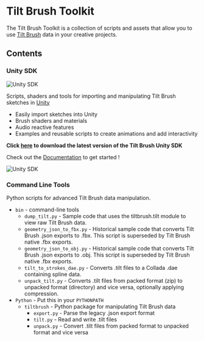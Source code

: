 # Tilt Brush Toolkit

The Tilt Brush Toolkit is a collection of scripts and assets that allow you to use [Tilt Brush](http://g.co/tiltbrush) data in your creative projects.

## Contents

### Unity SDK

![Unity SDK](http://i.imgur.com/UdJg4Tz.gif)

Scripts, shaders and tools for importing and manipulating Tilt Brush  sketches in [Unity](http://unity3d.com/)

* Easily import sketches into Unity
* Brush shaders and materials
* Audio reactive features
* Examples and reusable scripts to create animations and add interactivity

**Click [here](releases) to download the latest version of the Tilt Brush Unity SDK**

Check out the [Documentation](https://docs.google.com/document/d/1YID89te9oDjinCkJ9R65bLZ3PpJk1W4S1SM2Ccc6-9w) to get started !

![Unity SDK](http://i.imgur.com/VLWEkV6.png?1)

### Command Line Tools
Python scripts for advanced Tilt Brush data manipulation.

 * `bin` - command-line tools
   * `dump_tilt.py` - Sample code that uses the tiltbrush.tilt module to view raw Tilt Brush data.
   * `geometry_json_to_fbx.py` - Historical sample code that converts Tilt Brush .json exports to .fbx. This script is superseded by Tilt Brush native .fbx exports.
   * `geometry_json_to_obj.py` - Historical sample code that converts Tilt Brush .json exports to .obj. This script is superseded by Tilt Brush native .fbx exports.
   * `tilt_to_strokes_dae.py` - Converts .tilt files to a Collada .dae containing spline data.
   * `unpack_tilt.py` - Converts .tilt files from packed format (zip) to unpacked format (directory) and vice versa, optionally applying compression.
 * `Python` - Put this in your `PYTHONPATH`
   * `tiltbrush` - Python package for manipulating Tilt Brush data
     * `export.py` - Parse the legacy .json export format
     * `tilt.py` - Read and write .tilt files
     * `unpack.py` - Convert .tilt files from packed format to unpacked format and vice versa